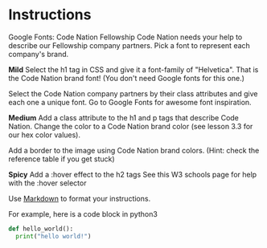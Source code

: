 # Instructions  

 Google Fonts: Code Nation Fellowship
Code Nation needs your help to describe our Fellowship company partners. Pick a font to represent each company's brand.

**Mild**
Select the h1 tag in CSS and give it a font-family of "Helvetica". That is the Code Nation brand font! (You don't need Google fonts for this one.)

Select the Code Nation company partners by their class attributes and give each one a unique font. Go to Google Fonts for awesome font inspiration.

**Medium**
Add a class attribute to the h1 and p tags that describe Code Nation. Change the color to a Code Nation brand color (see lesson 3.3 for our hex color values).

Add a border to the image using Code Nation brand colors. (Hint: check the reference table if you get stuck)

**Spicy**
Add a :hover effect to the h2 tags See this W3 schools page for help with the :hover selector

  Use [Markdown](https://gist.github.com/cuonggt/9b7d08a597b167299f0d) to format your instructions.

  For example, here is a code block in python3
```python
def hello_world():
  print("hello world!")
```

  